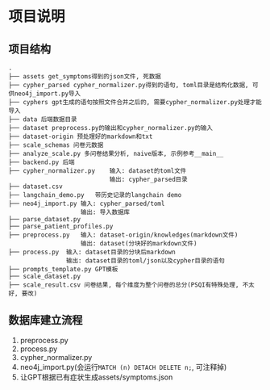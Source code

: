 # 项目说明

## 项目结构

```
.
├── assets get_symptoms得到的json文件, 死数据
├── cypher_parsed cypher_normalizer.py得到的语句, toml目录是结构化数据, 可供neo4j_import.py导入
├── cyphers gpt生成的语句按照文件合并之后的, 需要cypher_normalizer.py处理才能导入
├── data 后端数据目录
├── dataset preprocess.py的输出和cypher_normalizer.py的输入
├── dataset-origin 预处理好的markdown和txt
├── scale_schemas 问卷元数据
├── analyze_scale.py 多问卷结果分析, naive版本, 示例参考__main__
├── backend.py 后端
├── cypher_normalizer.py    输入: dataset的toml文件
                            输出: cypher_parsed目录
├── dataset.csv 
├── langchain_demo.py   带历史记录的langchain demo
├── neo4j_import.py 输入: cypher_parsed/toml
                    输出: 导入数据库
├── parse_dataset.py
├── parse_patient_profiles.py
├── preprocess.py   输入: dataset-origin/knowledges(markdown文件) 
                    输出: dataset(分块好的markdown文件)
├── process.py  输入: dataset目录的分块后markdown
                输出: dataset目录的toml/json以及cypher目录的语句
├── prompts_template.py GPT模板
├── scale_dataset.py
├── scale_result.csv 问卷结果, 每个维度为整个问卷的总分(PSQI有特殊处理, 不太好, 要改)
```

## 数据库建立流程

1. preprocess.py
2. process.py
3. cypher_normalizer.py
4. neo4j_import.py(会运行`MATCH (n) DETACH DELETE n;`, 可注释掉)
5. 让GPT根据已有症状生成assets/symptoms.json

